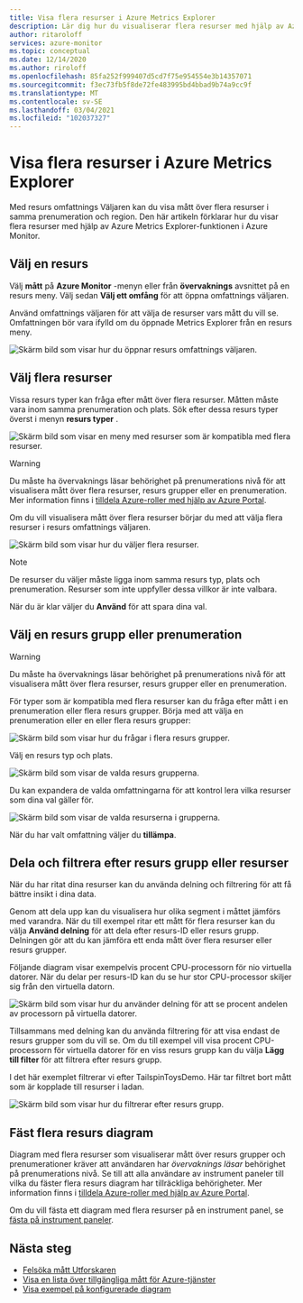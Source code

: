 ```yaml
---
title: Visa flera resurser i Azure Metrics Explorer
description: Lär dig hur du visualiserar flera resurser med hjälp av Azure Metrics Explorer.
author: ritaroloff
services: azure-monitor
ms.topic: conceptual
ms.date: 12/14/2020
ms.author: riroloff
ms.openlocfilehash: 85fa252f999407d5cd7f75e954554e3b14357071
ms.sourcegitcommit: f3ec73fb5f8de72fe483995bd4bbad9b74a9cc9f
ms.translationtype: MT
ms.contentlocale: sv-SE
ms.lasthandoff: 03/04/2021
ms.locfileid: "102037327"
---
```

# <a name="view-multiple-resources-in-the-azure-metrics-explorer"></a>Visa flera resurser i Azure Metrics Explorer

Med resurs omfattnings Väljaren kan du visa mått över flera resurser i samma prenumeration och region. Den här artikeln förklarar hur du visar flera resurser med hjälp av Azure Metrics Explorer-funktionen i Azure Monitor. 

## <a name="select-a-resource"></a>Välj en resurs 

Välj **mått** på **Azure Monitor** -menyn eller från **övervaknings** avsnittet på en resurs meny. Välj sedan **Välj ett omfång** för att öppna omfattnings väljaren. 

Använd omfattnings väljaren för att välja de resurser vars mått du vill se. Omfattningen bör vara ifylld om du öppnade Metrics Explorer från en resurs meny. 

![Skärm bild som visar hur du öppnar resurs omfattnings väljaren.](./media/metrics-dynamic-scope/019.png)

## <a name="select-multiple-resources"></a>Välj flera resurser 

Vissa resurs typer kan fråga efter mått över flera resurser. Måtten måste vara inom samma prenumeration och plats. Sök efter dessa resurs typer överst i menyn **resurs typer** .

![Skärm bild som visar en meny med resurser som är kompatibla med flera resurser.](./media/metrics-dynamic-scope/020.png)

> [!WARNING] 
> Du måste ha övervaknings läsar behörighet på prenumerations nivå för att visualisera mått över flera resurser, resurs grupper eller en prenumeration. Mer information finns i [tilldela Azure-roller med hjälp av Azure Portal](../../role-based-access-control/role-assignments-portal.md).

Om du vill visualisera mått över flera resurser börjar du med att välja flera resurser i resurs omfattnings väljaren. 

![Skärm bild som visar hur du väljer flera resurser.](./media/metrics-dynamic-scope/021.png)

> [!NOTE]
> De resurser du väljer måste ligga inom samma resurs typ, plats och prenumeration. Resurser som inte uppfyller dessa villkor är inte valbara. 

När du är klar väljer du **Använd** för att spara dina val. 

## <a name="select-a-resource-group-or-subscription"></a>Välj en resurs grupp eller prenumeration 

> [!WARNING]
> Du måste ha övervaknings läsar behörighet på prenumerations nivå för att visualisera mått över flera resurser, resurs grupper eller en prenumeration. 

För typer som är kompatibla med flera resurser kan du fråga efter mått i en prenumeration eller flera resurs grupper. Börja med att välja en prenumeration eller en eller flera resurs grupper: 

![Skärm bild som visar hur du frågar i flera resurs grupper.](./media/metrics-dynamic-scope/022.png)

Välj en resurs typ och plats. 

![Skärm bild som visar de valda resurs grupperna.](./media/metrics-dynamic-scope/023.png)

Du kan expandera de valda omfattningarna för att kontrol lera vilka resurser som dina val gäller för.

![Skärm bild som visar de valda resurserna i grupperna.](./media/metrics-dynamic-scope/024.png)

När du har valt omfattning väljer du **tillämpa**. 

## <a name="split-and-filter-by-resource-group-or-resources"></a>Dela och filtrera efter resurs grupp eller resurser

När du har ritat dina resurser kan du använda delning och filtrering för att få bättre insikt i dina data. 

Genom att dela upp kan du visualisera hur olika segment i måttet jämförs med varandra. När du till exempel ritar ett mått för flera resurser kan du välja **Använd delning** för att dela efter resurs-ID eller resurs grupp. Delningen gör att du kan jämföra ett enda mått över flera resurser eller resurs grupper.  

Följande diagram visar exempelvis procent CPU-processorn för nio virtuella datorer. När du delar per resurs-ID kan du se hur stor CPU-processor skiljer sig från den virtuella datorn. 

![Skärm bild som visar hur du använder delning för att se procent andelen av processorn på virtuella datorer.](./media/metrics-dynamic-scope/026.png)

Tillsammans med delning kan du använda filtrering för att visa endast de resurs grupper som du vill se.  Om du till exempel vill visa procent CPU-processorn för virtuella datorer för en viss resurs grupp kan du välja **Lägg till filter** för att filtrera efter resurs grupp. 

I det här exemplet filtrerar vi efter TailspinToysDemo. Här tar filtret bort mått som är kopplade till resurser i ladan. 

![Skärm bild som visar hur du filtrerar efter resurs grupp.](./media/metrics-dynamic-scope/027.png)

## <a name="pin-multiple-resource-charts"></a>Fäst flera resurs diagram 

Diagram med flera resurser som visualiserar mått över resurs grupper och prenumerationer kräver att användaren har *övervaknings läsar* behörighet på prenumerations nivå. Se till att alla användare av instrument paneler till vilka du fäster flera resurs diagram har tillräckliga behörigheter. Mer information finns i [tilldela Azure-roller med hjälp av Azure Portal](../../role-based-access-control/role-assignments-portal.md).

Om du vill fästa ett diagram med flera resurser på en instrument panel, se [fästa på instrument paneler](../essentials/metrics-charts.md#pinning-to-dashboards). 

## <a name="next-steps"></a>Nästa steg

* [Felsöka mått Utforskaren](../essentials/metrics-troubleshoot.md)
* [Visa en lista över tillgängliga mått för Azure-tjänster](./metrics-supported.md)
* [Visa exempel på konfigurerade diagram](../essentials/metric-chart-samples.md)